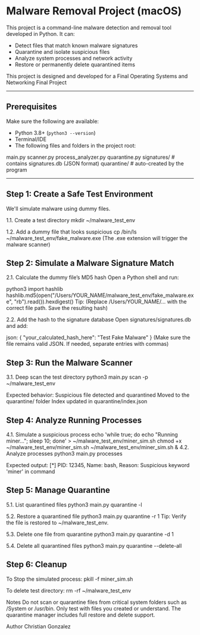 # Malware Removal Project (macOS)

This project is a command-line malware detection and removal tool developed in Python. It can:

- Detect files that match known malware signatures
- Quarantine and isolate suspicious files
- Analyze system processes and network activity
- Restore or permanently delete quarantined items

This project is designed and developed for a Final Operating Systems and Networking Final Project

---

## Prerequisites

Make sure the following are available:


- Python 3.8+ (`python3 --version`)
- Terminal/IDE
- The following files and folders in the project root:

main.py scanner.py process_analyzer.py quarantine.py signatures/ # contains signatures.db (JSON format) quarantine/ # auto-created by the program

---

## Step 1: Create a Safe Test Environment

We'll simulate malware using dummy files.

1.1. Create a test directory
mkdir ~/malware_test_env

1.2. Add a dummy file that looks suspicious
cp /bin/ls ~/malware_test_env/fake_malware.exe (The .exe extension will trigger the malware scanner)

## Step 2: Simulate a Malware Signature Match
2.1. Calculate the dummy file’s MD5 hash
Open a Python shell and run:

python3
import hashlib
hashlib.md5(open("/Users/YOUR_NAME/malware_test_env/fake_malware.exe", "rb").read()).hexdigest()
Tip: (Replace /Users/YOUR_NAME/... with the correct file path. Save the resulting hash)

2.2. Add the hash to the signature database
Open signatures/signatures.db and add:

json:
{
  "your_calculated_hash_here": "Test Fake Malware"
}
(Make sure the file remains valid JSON. If needed, separate entries with commas)

## Step 3: Run the Malware Scanner
3.1. Deep scan the test directory
python3 main.py scan -p ~/malware_test_env

Expected behavior:
Suspicious file detected and quarantined
Moved to the quarantine/ folder
Index updated in quarantine/index.json

## Step 4: Analyze Running Processes
4.1. Simulate a suspicious process
echo 'while true; do echo "Running miner..."; sleep 10; done' > ~/malware_test_env/miner_sim.sh
chmod +x ~/malware_test_env/miner_sim.sh
~/malware_test_env/miner_sim.sh &
4.2. Analyze processes
python3 main.py processes

Expected output:
[*] PID: 12345, Name: bash, Reason: Suspicious keyword 'miner' in command

## Step 5: Manage Quarantine
5.1. List quarantined files
python3 main.py quarantine -l

5.2. Restore a quarantined file
python3 main.py quarantine -r 1
Tip: Verify the file is restored to ~/malware_test_env.

5.3. Delete one file from quarantine
python3 main.py quarantine -d 1

5.4. Delete all quarantined files
python3 main.py quarantine --delete-all

## Step 6: Cleanup
To Stop the simulated process:
pkill -f miner_sim.sh

To delete test directory:
rm -rf ~/malware_test_env

Notes
Do not scan or quarantine files from critical system folders such as /System or /usr/bin.
Only test with files you created or understand.
The quarantine manager includes full restore and delete support.

Author
Christian Gonzalez
